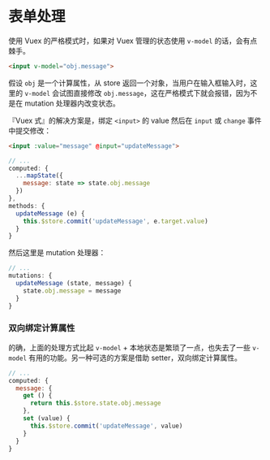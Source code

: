 # 表单处理

使用 Vuex 的严格模式时，如果对 Vuex 管理的状态使用 `v-model` 的话，会有点棘手。

``` html
<input v-model="obj.message">
```

假设 `obj` 是一个计算属性，从 store 返回一个对象，当用户在输入框输入时，这里的 `v-model` 会试图直接修改 `obj.message`，这在严格模式下就会报错，因为不是在 mutation 处理器内改变状态。

『Vuex 式』的解决方案是，绑定 `<input>` 的 value 然后在 `input` 或 `change` 事件中提交修改：

``` html
<input :value="message" @input="updateMessage">
```
``` js
// ...
computed: {
  ...mapState({
    message: state => state.obj.message
  })
},
methods: {
  updateMessage (e) {
    this.$store.commit('updateMessage', e.target.value)
  }
}
```

然后这里是 mutation 处理器：

``` js
// ...
mutations: {
  updateMessage (state, message) {
    state.obj.message = message
  }
}
```

### 双向绑定计算属性

的确，上面的处理方式比起 `v-model` + 本地状态是繁琐了一点，也失去了一些 `v-model` 有用的功能。另一种可选的方案是借助 setter，双向绑定计算属性。


``` js
// ...
computed: {
  message: {
    get () {
      return this.$store.state.obj.message
    },
    set (value) {
      this.$store.commit('updateMessage', value)
    }
  }
}
```

